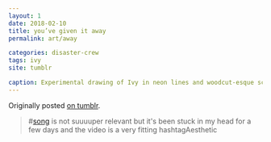 ```yaml
---
layout: 1
date: 2018-02-10
title: you’ve given it away
permalink: art/away

categories: disaster-crew
tags: ivy
site: tumblr

caption: Experimental drawing of Ivy in neon lines and woodcut-esque scribbled skin, making gratuitous use of negative space. Fading into the black.
---
```

Originally posted [on tumblr](https://aflyleaf3.wordpress.com/2018/02/11/youre-upstaged-and-then-youre-strangled-i-dont/).

> \#[song](https://www.youtube.com/watch?v=a3VVAGlDK0A) is not suuuuper relevant but it's been stuck in my head for a few days and the video is a very fitting hashtagAesthetic